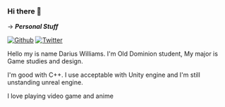 ### Hi there 👋

-> ***Personal Stuff***

<p><a  href="https://github.com/Vex-Ender" target="_blank"><img alt="Github" src="https://img.shields.io/badge/GitHub-%2312100E.svg?&style=for-the-badge&logo=Github&logoColor=white" /></a> <a href="https://twitter.com/DvexHunter" target="_blank"><img alt="Twitter" src="https://img.shields.io/badge/twitter-%231DA1F2.svg?&style=for-the-badge&logo=twitter&logoColor=white" /></a>
</p>

Hello my is name Darius Williams. I'm Old Dominion student, My major is Game studies and design. 

I'm good with C++.
I use acceptable with Unity engine and I'm still unstanding unreal engine. 

I love playing video game and anime 


